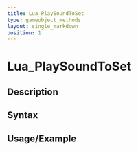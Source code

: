 ```yaml
---
title: Lua_PlaySoundToSet
type: gameobject_methods
layout: single_markdown
position: 1
---
```


# Lua_PlaySoundToSet

## Description

## Syntax

## Usage/Example


